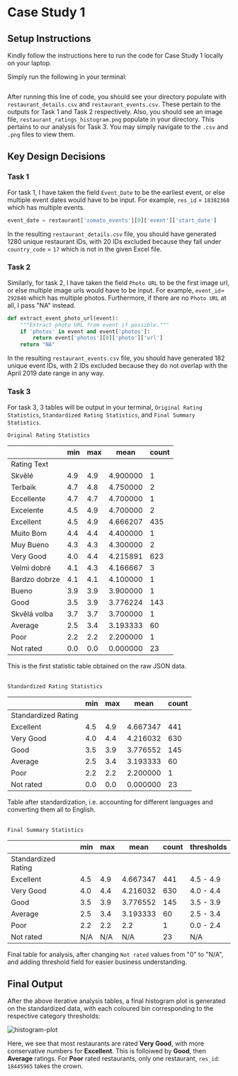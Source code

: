 # Case Study 1

## Setup Instructions
Kindly follow the instructions here to run the code for Case Study 1 locally on your laptop.

Simply run the following in your terminal:

```

```

After running this line of code, you should see your directory populate with `restaurant_details.csv` and `restaurant_events.csv`. These pertain to the outputs for Task 1 and Task 2 respectively. Also, you should see an image file, `restaurant_ratings_histogram.png` populate in your directory. This pertains to our analysis for Task 3. You may simply navigate to the `.csv` and `.png` files to view them.

## Key Design Decisions

### Task 1

For task 1, I have taken the field `Event_Date` to be the earliest event, or else multiple event dates would have to be input. For example, `res_id` = `18382360` which has multiple events.

```py
event_date = restaurant['zomato_events'][0]['event']['start_date']
```

In the resulting `restaurant_details.csv` file, you should have generated 1280 unique restaurant IDs, with 20 IDs excluded because they fall under `country_code` = `17` which is not in the given Excel file.

### Task 2
Similarly, for task 2, I have taken the field `Photo URL` to be the first image url, or else multiple image urls would have to be input. For example, `event_id`= `292840` which has multiple photos.
Furthermore, if there are no `Photo URL` at all, I pass "NA" instead.

```py
def extract_event_photo_url(event):
    """Extract photo URL from event if possible."""
    if 'photos' in event and event['photos']:
        return event['photos'][0]['photo']['url']
    return "NA"
```

In the resulting `restaurant_events.csv` file, you should have generated 182 unique event IDs, with 2 IDs excluded because they do not overlap with the April 2019 date range in any way.

### Task 3

For task 3, 3 tables will be output in your terminal, `Original Rating Statistics`, `Standardized Rating Statistics`, and `Final Summary Statistics`.

`Original Rating Statistics`

|               | min | max | mean     | count |
|---------------|-----|-----|----------|-------|
| Rating Text   |     |     |          |       |
| Skvělé        | 4.9 | 4.9 | 4.900000 | 1     |
| Terbaik       | 4.7 | 4.8 | 4.750000 | 2     |
| Eccellente    | 4.7 | 4.7 | 4.700000 | 1     |
| Excelente     | 4.5 | 4.9 | 4.700000 | 2     |
| Excellent     | 4.5 | 4.9 | 4.666207 | 435   |
| Muito Bom     | 4.4 | 4.4 | 4.400000 | 1     |
| Muy Bueno     | 4.3 | 4.3 | 4.300000 | 2     |
| Very Good     | 4.0 | 4.4 | 4.215891 | 623   |
| Velmi dobré   | 4.1 | 4.3 | 4.166667 | 3     |
| Bardzo dobrze | 4.1 | 4.1 | 4.100000 | 1     |
| Bueno         | 3.9 | 3.9 | 3.900000 | 1     |
| Good          | 3.5 | 3.9 | 3.776224 | 143   |
| Skvělá volba  | 3.7 | 3.7 | 3.700000 | 1     |
| Average       | 2.5 | 3.4 | 3.193333 | 60    |
| Poor          | 2.2 | 2.2 | 2.200000 | 1     |
| Not rated     | 0.0 | 0.0 | 0.000000 | 23    |

This is the first statistic table obtained on the raw JSON data. <br><br>

`Standardized Rating Statistics`

|                     | min | max | mean     | count |
|---------------------|-----|-----|----------|-------|
| Standardized Rating |     |     |          |       |
| Excellent           | 4.5 | 4.9 | 4.667347 | 441   |
| Very Good           | 4.0 | 4.4 | 4.216032 | 630   |
| Good                | 3.5 | 3.9 | 3.776552 | 145   |
| Average             | 2.5 | 3.4 | 3.193333 | 60    |
| Poor                | 2.2 | 2.2 | 2.200000 | 1     |
| Not rated           | 0.0 | 0.0 | 0.000000 | 23    |

Table after standardization, i.e.  accounting for different languages and converting them all to English. <br><br>

`Final Summary Statistics`

|                     | min | max | mean     | count | thresholds |
|---------------------|-----|-----|----------|-------|------------|
| Standardized Rating |     |     |          |       |            |
| Excellent           | 4.5 | 4.9 | 4.667347 | 441   | 4.5 - 4.9  |
| Very Good           | 4.0 | 4.4 | 4.216032 | 630   | 4.0 - 4.4  |
| Good                | 3.5 | 3.9 | 3.776552 | 145   | 3.5 - 3.9  |
| Average             | 2.5 | 3.4 | 3.193333 | 60    | 2.5 - 3.4  |
| Poor                | 2.2 | 2.2 | 2.2      | 1     | 0.0 - 2.4  |
| Not rated           | N/A | N/A | N/A      | 23    | N/A        |

Final table for analysis, after changing `Not rated` values from "0" to "N/A", and adding threshold field for easier business understanding.

## Final Output

After the above iterative analysis tables, a final histogram plot is generated on the standardized data, with each coloured bin corresponding to the respective category thresholds:

![histogram-plot](output_data/restaurant_ratings_histogram.png)

Here, we see that most restaurants are rated **Very Good**, with more conservative numbers for **Excellent**. This is folloiwed by **Good**, then **Average** ratings. For **Poor** rated restaurants, only one restaurant, `res_id`: `18445965` takes the crown. 